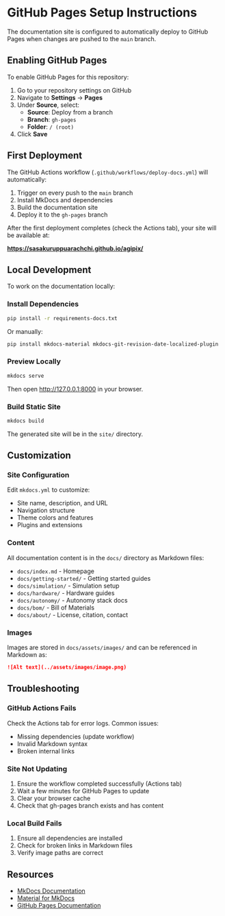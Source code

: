 # GitHub Pages Setup Instructions

The documentation site is configured to automatically deploy to GitHub Pages when changes are pushed to the `main` branch.

## Enabling GitHub Pages

To enable GitHub Pages for this repository:

1. Go to your repository settings on GitHub
2. Navigate to **Settings** → **Pages**
3. Under **Source**, select:
   - **Source**: Deploy from a branch
   - **Branch**: `gh-pages`
   - **Folder**: `/ (root)`
4. Click **Save**

## First Deployment

The GitHub Actions workflow (`.github/workflows/deploy-docs.yml`) will automatically:

1. Trigger on every push to the `main` branch
2. Install MkDocs and dependencies
3. Build the documentation site
4. Deploy it to the `gh-pages` branch

After the first deployment completes (check the Actions tab), your site will be available at:

**https://sasakuruppuarachchi.github.io/agipix/**

## Local Development

To work on the documentation locally:

### Install Dependencies

```bash
pip install -r requirements-docs.txt
```

Or manually:

```bash
pip install mkdocs-material mkdocs-git-revision-date-localized-plugin
```

### Preview Locally

```bash
mkdocs serve
```

Then open http://127.0.0.1:8000 in your browser.

### Build Static Site

```bash
mkdocs build
```

The generated site will be in the `site/` directory.

## Customization

### Site Configuration

Edit `mkdocs.yml` to customize:
- Site name, description, and URL
- Navigation structure
- Theme colors and features
- Plugins and extensions

### Content

All documentation content is in the `docs/` directory as Markdown files:
- `docs/index.md` - Homepage
- `docs/getting-started/` - Getting started guides
- `docs/simulation/` - Simulation setup
- `docs/hardware/` - Hardware guides
- `docs/autonomy/` - Autonomy stack docs
- `docs/bom/` - Bill of Materials
- `docs/about/` - License, citation, contact

### Images

Images are stored in `docs/assets/images/` and can be referenced in Markdown as:

```markdown
![Alt text](../assets/images/image.png)
```

## Troubleshooting

### GitHub Actions Fails

Check the Actions tab for error logs. Common issues:
- Missing dependencies (update workflow)
- Invalid Markdown syntax
- Broken internal links

### Site Not Updating

1. Ensure the workflow completed successfully (Actions tab)
2. Wait a few minutes for GitHub Pages to update
3. Clear your browser cache
4. Check that gh-pages branch exists and has content

### Local Build Fails

1. Ensure all dependencies are installed
2. Check for broken links in Markdown files
3. Verify image paths are correct

## Resources

- [MkDocs Documentation](https://www.mkdocs.org/)
- [Material for MkDocs](https://squidfunk.github.io/mkdocs-material/)
- [GitHub Pages Documentation](https://docs.github.com/en/pages)
